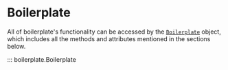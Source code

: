 # Boilerplate

All of boilerplate's functionality can be accessed by the [`Boilerplate`](./boilerplate.md) object, which
includes all the methods and attributes mentioned in the sections below.

::: boilerplate.Boilerplate
